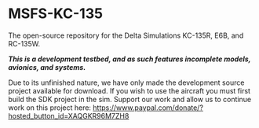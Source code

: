 # MSFS-KC-135
The open-source repository for the Delta Simulations KC-135R, E6B, and RC-135W.

_**This is a development testbed, and as such features incomplete models, avionics, and systems.**_

Due to its unfinished nature, we have only made the development source project available for download. If you wish to use the aircraft you must first build the SDK project in the sim.
Support our work and allow us to continue work on this project here: https://www.paypal.com/donate/?hosted_button_id=XAQGKR96M7ZH8
